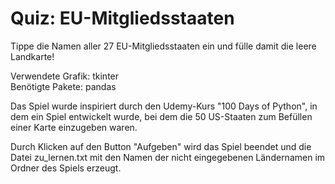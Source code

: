 <h1>Quiz: EU-Mitgliedsstaaten</h1>
<p>Tippe die Namen aller 27 EU-Mitgliedsstaaten ein und f&uuml;lle damit die leere Landkarte!</p>
<p>Verwendete Grafik: tkinter<br>Ben&ouml;tigte Pakete: pandas</p>
<p>Das Spiel wurde inspiriert durch den Udemy-Kurs "100 Days of Python", in dem ein Spiel entwickelt wurde, bei dem die 50 US-Staaten zum Bef&uuml;llen einer Karte einzugeben waren.</p>
<p>Durch Klicken auf den Button "Aufgeben" wird das Spiel beendet und die Datei zu_lernen.txt mit den Namen der nicht eingegebenen L&auml;ndernamen im Ordner des Spiels erzeugt.</p>
